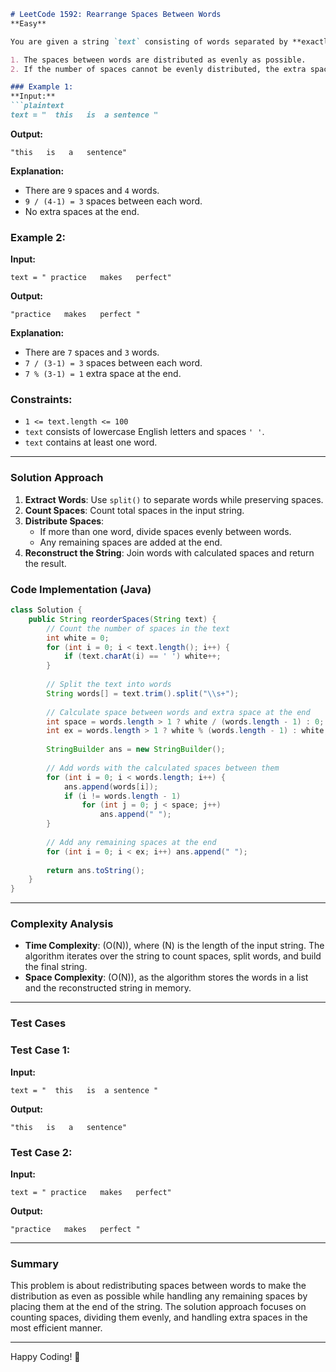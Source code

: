 
```markdown
# LeetCode 1592: Rearrange Spaces Between Words
**Easy**

You are given a string `text` consisting of words separated by **exactly** one space. Your task is to rearrange the spaces so that:

1. The spaces between words are distributed as evenly as possible.
2. If the number of spaces cannot be evenly distributed, the extra spaces should be placed at the end of the string.

### Example 1:
**Input:**
```plaintext
text = "  this   is  a sentence "
```
**Output:**
```plaintext
"this   is   a   sentence"
```
**Explanation:**
- There are `9` spaces and `4` words.
- `9 / (4-1) = 3` spaces between each word.
- No extra spaces at the end.

### Example 2:
**Input:**
```plaintext
text = " practice   makes   perfect"
```
**Output:**
```plaintext
"practice   makes   perfect "
```
**Explanation:**
- There are `7` spaces and `3` words.
- `7 / (3-1) = 3` spaces between each word.
- `7 % (3-1) = 1` extra space at the end.

### Constraints:
- `1 <= text.length <= 100`
- `text` consists of lowercase English letters and spaces `' '`.
- `text` contains at least one word.

---

### Solution Approach

1. **Extract Words**: Use `split()` to separate words while preserving spaces.
2. **Count Spaces**: Count total spaces in the input string.
3. **Distribute Spaces**:
   - If more than one word, divide spaces evenly between words.
   - Any remaining spaces are added at the end.
4. **Reconstruct the String**: Join words with calculated spaces and return the result.

### Code Implementation (Java)

```java
class Solution {
    public String reorderSpaces(String text) {
        // Count the number of spaces in the text
        int white = 0;
        for (int i = 0; i < text.length(); i++) {
            if (text.charAt(i) == ' ') white++;
        }
        
        // Split the text into words
        String words[] = text.trim().split("\\s+");
        
        // Calculate space between words and extra space at the end
        int space = words.length > 1 ? white / (words.length - 1) : 0;
        int ex = words.length > 1 ? white % (words.length - 1) : white;
        
        StringBuilder ans = new StringBuilder();
        
        // Add words with the calculated spaces between them
        for (int i = 0; i < words.length; i++) {
            ans.append(words[i]);
            if (i != words.length - 1)
                for (int j = 0; j < space; j++)
                    ans.append(" ");
        }
        
        // Add any remaining spaces at the end
        for (int i = 0; i < ex; i++) ans.append(" ");
        
        return ans.toString();
    }
}
```

---

### Complexity Analysis

- **Time Complexity**: \(O(N)\), where \(N\) is the length of the input string. The algorithm iterates over the string to count spaces, split words, and build the final string.
- **Space Complexity**: \(O(N)\), as the algorithm stores the words in a list and the reconstructed string in memory.

---

### Test Cases

### Test Case 1:
**Input:**
```plaintext
text = "  this   is  a sentence "
```
**Output:**
```plaintext
"this   is   a   sentence"
```

### Test Case 2:
**Input:**
```plaintext
text = " practice   makes   perfect"
```
**Output:**
```plaintext
"practice   makes   perfect "
```

---

### Summary

This problem is about redistributing spaces between words to make the distribution as even as possible while handling any remaining spaces by placing them at the end of the string. The solution approach focuses on counting spaces, dividing them evenly, and handling extra spaces in the most efficient manner.

---

Happy Coding! 🚀
```
